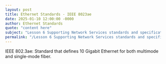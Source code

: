 ```yaml
---
layout: post
title: Ethernet Standards - IEEE 8023ae
date: 2025-01-10 12:00:00 -0000
author: Ethernet Standards
quote: "content here"
subject: "Lesson 6 Supporting Network Services standards and specifications"
permalink: "/Lesson 6 Supporting Network Services standards and specifications/Ethernet Standards/Ethernet Standards - IEEE 8023ae"
---
```


IEEE 802.3ae: Standard that defines 10 Gigabit Ethernet for both multimode and single-mode fiber.
